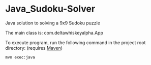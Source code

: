 # Java_Sudoku-Solver

Java solution to solving a 9x9 Sudoku puzzle

The main class is: com.deltawhiskeyalpha.App

To execute program, run the following command in the project root directory: (requires [Maven](https://maven.apache.org/))

```bash
mvn exec:java
```
